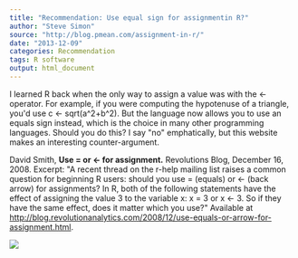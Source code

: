 ```yaml
---
title: "Recommendation: Use equal sign for assignmentin R?"
author: "Steve Simon"
source: "http://blog.pmean.com/assignment-in-r/"
date: "2013-12-09"
categories: Recommendation
tags: R software
output: html_document
---
```


I learned R back when the only way to assign a value was with the <-
operator. For example, if you were computing the hypotenuse of a
triangle, you'd use c <- sqrt(a^2+b^2). But the language now allows
you to use an equals sign instead, which is the choice in many other
programming languages. Should you do this? I say "no" emphatically, but
this website makes an interesting counter-argument.

<!---More--->

David Smith, **Use = or <- for assignment.** Revolutions Blog, December
16, 2008. Excerpt: "A recent thread on the r-help mailing list raises a
common question for beginning R users: should you use = (equals) or <-
(back arrow) for assignments? In R, both of the following statements
have the effect of assigning the value 3 to the variable x: x = 3 or x
<- 3. So if they have the same effect, does it matter which you use?"
Available at
<http://blog.revolutionanalytics.com/2008/12/use-equals-or-arrow-for-assignment.html>.

![](http://www.pmean.com/images/images/13/assignment-in-r01.png)
